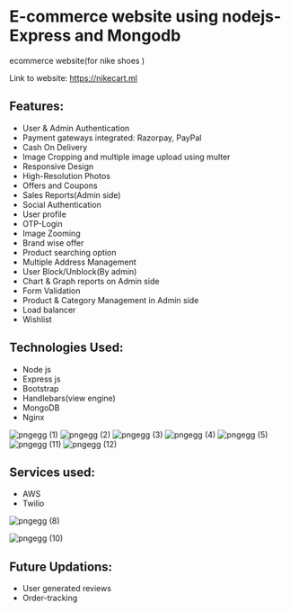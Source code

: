# E-commerce website using nodejs-Express and Mongodb
ecommerce website(for nike shoes )

Link to website: https://nikecart.ml

## Features:
* User & Admin Authentication
* Payment gateways integrated: Razorpay, PayPal
* Cash On Delivery
* Image Cropping and multiple image upload using multer
* Responsive Design
* High-Resolution Photos
* Offers and Coupons
* Sales Reports(Admin side)
* Social Authentication
* User profile
* OTP-Login
* Image Zooming
* Brand wise offer 
* Product searching option
* Multiple Address Management
* User Block/Unblock(By admin)
* Chart & Graph reports on Admin side
* Form Validation
* Product & Category Management in Admin side
* Load balancer
* Wishlist
## Technologies Used:
* Node js 
* Express js 
* Bootstrap
* Handlebars(view engine)
* MongoDB
* Nginx

![pngegg (1)](https://user-images.githubusercontent.com/101923733/204466097-cc128d67-7983-444e-bd0b-45f5ec8e9bc9.png)
![pngegg (2)](https://user-images.githubusercontent.com/101923733/204466298-0e47f083-ad6e-40f2-a974-84553763e257.png)
![pngegg (3)](https://user-images.githubusercontent.com/101923733/204466595-c4622ef4-ea27-40ab-a6aa-5b8458e1496d.png)
![pngegg (4)](https://user-images.githubusercontent.com/101923733/204466675-f8e6ec06-d0e5-42eb-8162-d6fdae7a50fa.png)
![pngegg (5)](https://user-images.githubusercontent.com/101923733/204466930-2fe139b6-7b16-45e0-8c55-881ecb5a1136.png)
![pngegg (11)](https://user-images.githubusercontent.com/101923733/204467985-490043c9-6712-46d8-823d-89de4bbde788.png)
![pngegg (12)](https://user-images.githubusercontent.com/101923733/204468105-ab888ee8-9cb2-43af-91b6-744aae586149.png)






## Services used:
* AWS
* Twilio

![pngegg (8)](https://user-images.githubusercontent.com/101923733/204467415-045f3007-f4a9-4942-9c04-86ea5cba6eea.png)

![pngegg (10)](https://user-images.githubusercontent.com/101923733/204467670-b271cfa2-5a0a-41b2-a7e3-3c381fefdc6e.png)


## Future Updations:
* User generated reviews
* Order-tracking
